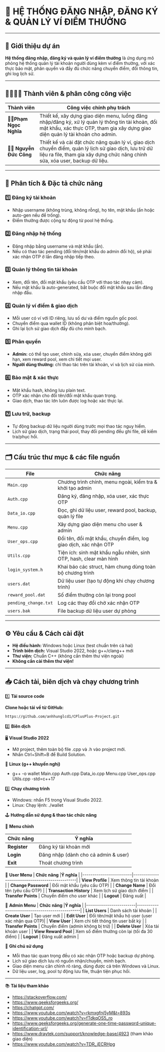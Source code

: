 # 🎁 HỆ THỐNG ĐĂNG NHẬP, ĐĂNG KÝ & QUẢN LÝ VÍ ĐIỂM THƯỞNG

---

## 🚀 Giới thiệu dự án

**Hệ thống đăng nhập, đăng ký và quản lý ví điểm thưởng** là ứng dụng mô phỏng hệ thống quản lý tài khoản người dùng kèm ví điểm thưởng, với xác thực bảo mật, phân quyền và đầy đủ chức năng chuyển điểm, đổi thông tin, ghi log lịch sử.

---

## 👨‍💻👩‍💻 Thành viên & phân công công việc

| Thành viên                | Công việc chính phụ trách                                                                                                                                                             |
|---------------------------|-------------------------------------------------------------------------------------------------------------------------------------------------------------------------------------- |
| 🧑‍💻**Phạm Ngọc Nghĩa**  | Thiết kế, xây dựng giao diện menu, luồng đăng nhập/đăng ký, xử lý quản lý thông tin tài khoản, đổi mật khẩu, xác thực OTP, tham gia xây dựng giao diện quản lý tài khoản cho admin.   |
| 👨‍💻 **Nguyễn Đức Công**    | Thiết kế và cài đặt chức năng quản lý ví, giao dịch chuyển điểm, quản lý lịch sử giao dịch, lưu trữ dữ liệu ra file, tham gia xây dựng chức năng chỉnh sửa, xóa user, backup dữ liệu.|

---

## 📑 Phân tích & Đặc tả chức năng

### 1️⃣ Đăng ký tài khoản
- Nhập username (không trùng, không rỗng), họ tên, mật khẩu (ẩn hoặc auto-gen nếu để trống).
- Điểm thưởng được cộng tự động từ pool hệ thống.

### 2️⃣ Đăng nhập hệ thống
- Đăng nhập bằng username và mật khẩu (ẩn).
- Nếu có thao tác pending (đổi tên/mật khẩu do admin đổi hộ), sẽ phải xác nhận OTP ở lần đăng nhập tiếp theo.

### 3️⃣ Quản lý thông tin tài khoản
- Xem, đổi tên, đổi mật khẩu (yêu cầu OTP với thao tác nhạy cảm).
- Nếu mật khẩu là auto-generated, bắt buộc đổi mật khẩu sau lần đăng nhập đầu.

### 4️⃣ Quản lý ví điểm & giao dịch
- Mỗi user có ví với ID riêng, lưu số dư và điểm nguồn gốc pool.
- Chuyển điểm qua wallet ID (không phân biệt hoa/thường).
- Ghi lại lịch sử giao dịch đầy đủ cho minh bạch.

### 5️⃣ Phân quyền
- **Admin:** có thể tạo user, chỉnh sửa, xóa user, chuyển điểm không giới hạn, xem reward pool, xem chi tiết mọi user.
- **Người dùng thường:** chỉ thao tác trên tài khoản, ví và lịch sử của mình.

### 6️⃣ Bảo mật & xác thực
- Mật khẩu hash, không lưu plain text.
- OTP xác nhận cho đổi tên/đổi mật khẩu quan trọng.
- Giao dịch, thao tác lớn luôn được log hoặc xác thực lại.

### 7️⃣ Lưu trữ, backup
- Tự động backup dữ liệu người dùng trước mọi thao tác nguy hiểm.
- Lịch sử giao dịch, trạng thái pool, thay đổi pending đều ghi file, dễ kiểm tra/phục hồi.

---

## 🗂️ Cấu trúc thư mục & các file nguồn

| File                | Chức năng                                                         |
|---------------------|-------------------------------------------------------------------|
| `Main.cpp`          | Chương trình chính, menu ngoài, kiểm tra & khởi tạo admin         |
| `Auth.cpp`          | Đăng ký, đăng nhập, xóa user, xác thực OTP                       |
| `Data_io.cpp`       | Đọc, ghi dữ liệu user, reward pool, backup, quản lý file          |
| `Menu.cpp`          | Xây dựng giao diện menu cho user & admin                         |
| `User_ops.cpp`      | Đổi tên, đổi mật khẩu, chuyển điểm, log giao dịch, xác nhận OTP   |
| `Utils.cpp`         | Tiện ích: sinh mật khẩu ngẫu nhiên, sinh OTP, hash, clear màn hình|
| `login_system.h`    | Khai báo các struct, hàm chung dùng toàn bộ chương trình          |
| `users.dat`         | Dữ liệu user (tạo tự động khi chạy chương trình)                  |
| `reward_pool.dat`   | Số điểm thưởng còn lại trong pool                                 |
| `pending_change.txt`| Log các thay đổi chờ xác nhận OTP                                 |
| `users.bak`         | File backup dữ liệu user dự phòng                                 |

---

## ⚙️ Yêu cầu & Cách cài đặt

- **Hệ điều hành:** Windows hoặc Linux (test chuẩn trên cả hai)
- **Trình biên dịch:** Visual Studio 2022, hoặc g++/clang++ mới
- **Thư viện:** Chuẩn C++ (không cần thêm thư viện ngoài)
- **Không cần cài thêm thư viện!**

---

## 📥 Cách tải, biên dịch và chạy chương trình

1️⃣ **Tải source code**

**Clone hoặc tải về từ GitHub:**
```bash
https://github.com/anhhunglcd1/CPlusPlus-Project.git
```
2️⃣ **Biên dịch**

🖥️ **Visual Studio 2022**

- Mở project, thêm toàn bộ file .cpp và .h vào project mới.
- Nhấn Ctrl+Shift+B để Build Solution.

🐧 **Linux (g++ khuyến nghị)**

- g++ -o wallet Main.cpp Auth.cpp Data_io.cpp Menu.cpp User_ops.cpp Utils.cpp -std=c++17

3️⃣ **Chạy chương trình**

- Windows: nhấn F5 trong Visual Studio 2022.
- Linux: Chạy lệnh: ./wallet

🕹️ **Hướng dẫn sử dụng & thao tác chức năng**

🚪 **Menu chính**

| **Chức năng**           |**Ý nghĩa**                                      |
|-------------------------|-------------------------------------------------|
| **Register**            | Đăng ký tài khoản mới                           |
| **Login**               | Đăng nhập (dành cho cả admin & user)            |
| **Exit**                | Thoát chương trình                              |
  
👤 **User Menu**
| **Chức năng**           |**Ý nghĩa**                                      |
|-------------------------|-------------------------------------------------|
| **View Profile**        | Xem thông tin tài khoản                         | 
| **Change Password**     | Đổi mật khẩu (yêu cầu OTP)                      |
| **Change Name**         | Đổi tên (yêu cầu OTP)                           |
| **Transaction History** | Xem lịch sử giao dịch điểm                      |
| **Transfer Points**     | Chuyển điểm cho user khác                       |
| **Logout**              | Đăng xuất                                       |



👑 **Admin Menu**
| **Chức năng**           |**Ý nghĩa**                                      |
|-------------------------|-------------------------------------------------|
| **List Users**          | Danh sách tài khoản                             |
| **Create User**         | Tạo user mới                                    |
| **Edit User**           | Đổi tên/mật khẩu hộ user (user xác nhận qua OTP)|
| **View User**           | Xem chi tiết thông tin user bất kỳ              |
| **Transfer Points**     | Chuyển điểm (admin không bị trừ)                |
| **Delete User**         | Xóa tài khoản user                              |
| **View Reward Pool**    | Xem số điểm thưởng còn lại (tối đa 30 điểm)     |
| **Logout**              | Đăng xuất admin                                 |

🎯 **Ghi chú sử dụng**

- Mỗi thao tác quan trọng đều có xác nhận OTP hoặc backup dự phòng.
- Lịch sử giao dịch lưu rõ nguồn nhận/chuyển, minh bạch.
- Giao diện menu căn chỉnh rõ ràng, dùng được cả trên Windows và Linux.
- Dữ liệu user, log, pool tự động lưu file, thuận tiện phục hồi.
---
📚 **Tài liệu tham khảo**

- https://stackoverflow.com/
- https://www.geeksforgeeks.org/
- https://chatgpt.com/
- https://www.youtube.com/watch?v=rkmxgfnj5yM&t=893s
- https://www.youtube.com/watch?v=fTdkqOS5_ro
- https://www.geeksforgeeks.org/generate-one-time-password-unique-identification-url/
- https://www.draytek.com/support/knowledge-base/4923 (tham khảo giao diện)
- https://www.youtube.com/watch?v=TDR_jECRHpg


